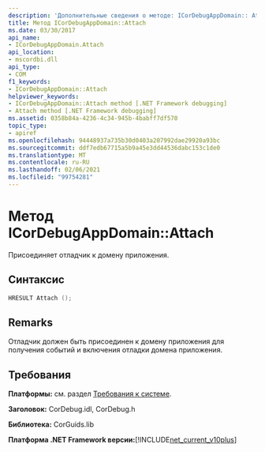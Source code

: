 ```yaml
---
description: 'Дополнительные сведения о методе: ICorDebugAppDomain:: Attach'
title: Метод ICorDebugAppDomain::Attach
ms.date: 03/30/2017
api_name:
- ICorDebugAppDomain.Attach
api_location:
- mscordbi.dll
api_type:
- COM
f1_keywords:
- ICorDebugAppDomain::Attach
helpviewer_keywords:
- ICorDebugAppDomain::Attach method [.NET Framework debugging]
- Attach method [.NET Framework debugging]
ms.assetid: 0358b84a-4236-4c34-945b-4babff7df570
topic_type:
- apiref
ms.openlocfilehash: 94448937a735b30d0403a207992dae29920a93bc
ms.sourcegitcommit: ddf7edb67715a5b9a45e3dd44536dabc153c1de0
ms.translationtype: MT
ms.contentlocale: ru-RU
ms.lasthandoff: 02/06/2021
ms.locfileid: "99754281"
---
```

# <a name="icordebugappdomainattach-method"></a>Метод ICorDebugAppDomain::Attach

Присоединяет отладчик к домену приложения.  
  
## <a name="syntax"></a>Синтаксис  
  
```cpp  
HRESULT Attach ();  
```  
  
## <a name="remarks"></a>Remarks  

 Отладчик должен быть присоединен к домену приложения для получения событий и включения отладки домена приложения.  
  
## <a name="requirements"></a>Требования  

 **Платформы:** см. раздел [Требования к системе](../../get-started/system-requirements.md).  
  
 **Заголовок:** CorDebug.idl, CorDebug.h  
  
 **Библиотека:** CorGuids.lib  
  
 **Платформа .NET Framework версии:**[!INCLUDE[net_current_v10plus](../../../../includes/net-current-v10plus-md.md)]
